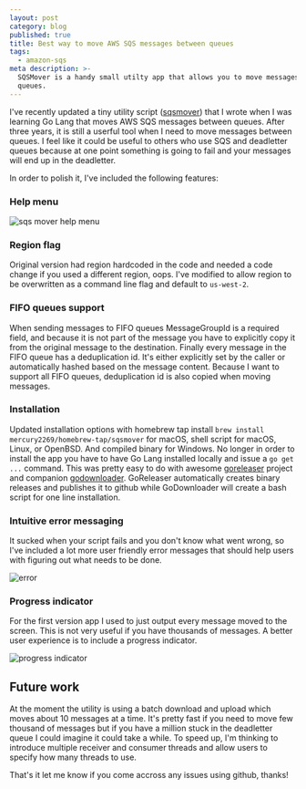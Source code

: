 ```yaml
---
layout: post
category: blog
published: true
title: Best way to move AWS SQS messages between queues
tags:
  - amazon-sqs
meta description: >-
  SQSMover is a handy small utilty app that allows you to move messages between
  queues.
---
```

I've recently updated a tiny utility script ([sqsmover](https://github.com/mercury2269/sqsmover)) that I wrote when I was learning Go Lang that moves AWS SQS messages between queues. After three years, it is still a userful tool when I need to move messages between queues. I feel like it could be useful to others who use SQS and deadletter queues because at one point something is going to fail and your messages will end up in the deadletter. 

In order to polish it, I've included the following features:

### Help menu 
![sqs mover help menu](https://github.com/mercury2269/mercury2269.github.io/raw/master/uploads/2018/sqsmover_help.png "SQS Mover help menu")

### Region flag
Original version had region hardcoded in the code and needed a code change if you used a different region, oops. I've modified to allow region to be overwritten as a command line flag and default to `us-west-2`.

### FIFO queues support
When sending messages to FIFO queues MessageGroupId is a required field, and because it is not part of the message you have to explicitly copy it from the original message to the destination. Finally every message in the FIFO queue has a deduplication id. It's either explicitly set by the caller or automatically hashed based on the message content. Because I want to support all FIFO queues, deduplication id is also copied when moving messages.

###  Installation
Updated installation options with homebrew tap install `brew install mercury2269/homebrew-tap/sqsmover` for macOS, shell script for macOS, Linux, or OpenBSD. And compiled binary for Windows. No longer in order to install the app you have to have Go Lang installed locally and issue a `go get ...` command. This was pretty easy to do with awesome [goreleaser](https://github.com/goreleaser/goreleaser) project and companion [godownloader](https://github.com/goreleaser/godownloader). GoReleaser automatically creates binary releases and publishes it to github while GoDownloader will create a bash script for one line installation. 

### Intuitive error messaging
It sucked when your script fails and you don't know what went wrong, so I've included a lot more user friendly error messages that should help users with figuring out what needs to be done. 

![error](https://github.com/mercury2269/mercury2269.github.io/raw/master/uploads/2018/sqsmover_error.png "SQS Mover errors")

### Progress indicator
For the first version app I used to just output every message moved to the screen. This is not very useful if you have thousands of messages. A better user experience is to include a progress indicator. 

![progress indicator](https://github.com/mercury2269/mercury2269.github.io/raw/master/uploads/2018/sqsmover_progress.gif "SQS Mover progress indicator")

## Future work
At the moment the utility is using a batch download and upload which moves about 10 messages at a time. It's pretty fast if you need to move few thousand of messages but if you have a million stuck in the deadletter queue I could imagine it could take a while. To speed up, I'm thinking to introduce multiple receiver and consumer threads and allow users to specify how many threads to use.

That's it let me know if you come accross any issues using github, thanks!




